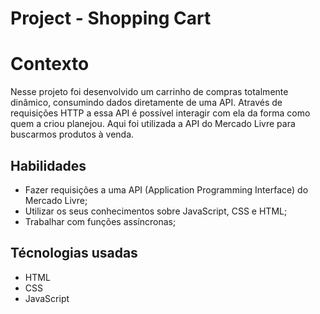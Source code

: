 # Project - Shopping Cart

# Contexto
Nesse projeto foi desenvolvido um carrinho de compras totalmente dinâmico, consumindo dados diretamente de uma API. Através de requisições HTTP a essa API é possível interagir com ela da forma como quem a criou planejou. Aqui foi utilizada a API do Mercado Livre para buscarmos produtos à venda.

## Habilidades

* Fazer requisições a uma API (Application Programming Interface) do Mercado Livre;
* Utilizar os seus conhecimentos sobre JavaScript, CSS e HTML;
* Trabalhar com funções assíncronas;

## Técnologias usadas

* HTML
* CSS
* JavaScript
